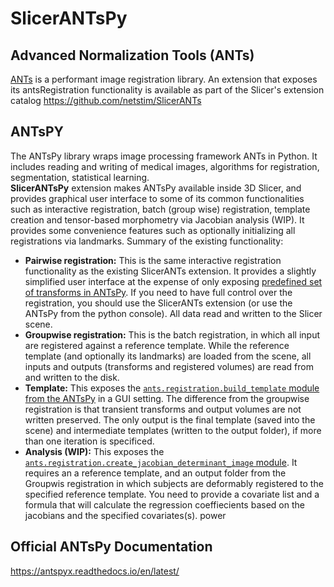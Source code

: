 # SlicerANTsPy

## Advanced Normalization Tools (ANTs)
[ANTs](https://github.com/ANTsX/ANTs) is a performant image registration library. An extension that exposes its antsRegistration functionality is available as part of the Slicer's extension catalog https://github.com/netstim/SlicerANTs

## ANTsPY
The ANTsPy library wraps image processing framework ANTs in Python. It includes reading and writing of medical images, algorithms for registration, segmentation,  statistical learning. <br>
**SlicerANTsPy** extension makes ANTsPy available inside 3D Slicer, and provides graphical user interface to some of its common functionalities such as interactive registration, batch (group wise) registration, template creation and tensor-based morphometry via Jacobian analysis (WIP). It provides some convenience features such as optionally initializing all registrations via landmarks. Summary of the existing functionality:

* **Pairwise registration:** This is the same interactive registration functionality as the existing SlicerANTs extension. It provides a slightly simplified user interface at the expense of only exposing [predefined set of transforms in ANTsPy](https://antspyx.readthedocs.io/en/latest/registration.html#module-ants). If you need to have full control over the registration, you should use the SlicerANTs extension (or use the ANTsPy from the python console). All data read and written to the Slicer scene.
* **Groupwise registration:** This is the batch registration, in which all input are registered against a reference template. While the reference template (and optionally its landmarks) are loaded from the scene, all inputs and outputs (transforms and registered volumes) are read from and written to the disk.
* **Template:**  This exposes the [`ants.registration.build_template` module from the ANTsPy](https://antspyx.readthedocs.io/en/latest/ants.registration.html#module-ants.registration.build_template) in a GUI setting. The difference from the groupwise registration is that transient transforms and output volumes are not written preserved. The only output is the final template (saved into the scene) and intermediate templates (written to the output folder), if more than one iteration is specificed.
* **Analysis (WIP):** This exposes the [`ants.registration.create_jacobian_determinant_image` module](https://antspyx.readthedocs.io/en/latest/ants.registration.html#module-ants.registration.create_jacobian_determinant_image). It requires an a reference template, and an output folder from the Groupwis registration in which subjects are deformably registered to the specified reference template. You need to provide a covariate list and a formula that will calculate the regression coeffiecients based on the jacobians and the specified covariates(s). power 

## Official ANTsPy Documentation
https://antspyx.readthedocs.io/en/latest/



